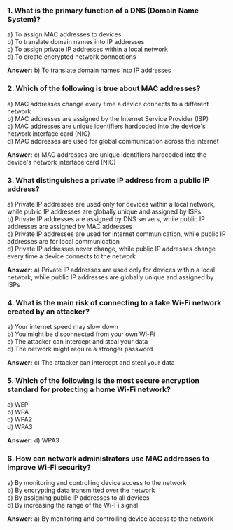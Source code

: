### **1. What is the primary function of a DNS (Domain Name System)?**

a) To assign MAC addresses to devices  
b) To translate domain names into IP addresses  
c) To assign private IP addresses within a local network  
d) To create encrypted network connections

**Answer:** b) To translate domain names into IP addresses



### **2. Which of the following is true about MAC addresses?**

a) MAC addresses change every time a device connects to a different network  
b) MAC addresses are assigned by the Internet Service Provider (ISP)  
c) MAC addresses are unique identifiers hardcoded into the device's network interface card (NIC)  
d) MAC addresses are used for global communication across the internet

**Answer:** c) MAC addresses are unique identifiers hardcoded into the device's network interface card (NIC)



### **3. What distinguishes a private IP address from a public IP address?**

a) Private IP addresses are used only for devices within a local network, while public IP addresses are globally unique and assigned by ISPs  
b) Private IP addresses are assigned by DNS servers, while public IP addresses are assigned by MAC addresses  
c) Private IP addresses are used for internet communication, while public IP addresses are for local communication  
d) Private IP addresses never change, while public IP addresses change every time a device connects to the network

**Answer:** a) Private IP addresses are used only for devices within a local network, while public IP addresses are globally unique and assigned by ISPs

### **4. What is the main risk of connecting to a fake Wi-Fi network created by an attacker?**

a) Your internet speed may slow down  
b) You might be disconnected from your own Wi-Fi  
c) The attacker can intercept and steal your data  
d) The network might require a stronger password

**Answer:** c) The attacker can intercept and steal your data



### **5. Which of the following is the most secure encryption standard for protecting a home Wi-Fi network?**

a) WEP  
b) WPA  
c) WPA2  
d) WPA3

**Answer:** d) WPA3



### **6. How can network administrators use MAC addresses to improve Wi-Fi security?**

a) By monitoring and controlling device access to the network  
b) By encrypting data transmitted over the network  
c) By assigning public IP addresses to all devices  
d) By increasing the range of the Wi-Fi signal

**Answer:** a) By monitoring and controlling device access to the network
<!--stackedit_data:
eyJoaXN0b3J5IjpbLTQwODU4MzQzMywyMTk1MzYyMjMsNzMwOT
k4MTE2XX0=
-->